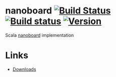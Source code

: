 # nanoboard [![Build Status](https://travis-ci.org/Karasiq/nanoboard.svg?branch=master)](https://travis-ci.org/Karasiq/nanoboard) [![Build status](https://ci.appveyor.com/api/projects/status/05l8dnixhn375kjm?svg=true)](https://ci.appveyor.com/project/Karasiq/nanoboard) [![Version](http://img.shields.io/badge/version-1.0.2-blue.svg?style=flat)](https://github.com/Karasiq/nanoboard/releases)
Scala [nanoboard](https://github.com/nanoboard/nanoboard) implementation

# Links
* [Downloads](https://github.com/Karasiq/nanoboard/releases)